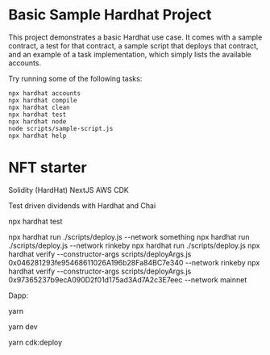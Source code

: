 # Basic Sample Hardhat Project

This project demonstrates a basic Hardhat use case. It comes with a sample contract, a test for that contract, a sample script that deploys that contract, and an example of a task implementation, which simply lists the available accounts.

Try running some of the following tasks:

```shell
npx hardhat accounts
npx hardhat compile
npx hardhat clean
npx hardhat test
npx hardhat node
node scripts/sample-script.js
npx hardhat help
```


# NFT starter

Solidity (HardHat)
NextJS
AWS CDK

Test driven dividends with Hardhat and Chai

npx hardhat test

npx hardhat run ./scripts/deploy.js --network something
npx hardhat run ./scripts/deploy.js --network rinkeby
npx hardhat run ./scripts/deploy.js
npx hardhat verify --constructor-args scripts/deployArgs.js 0x046281293fe95468611026A196b28Fa84BC7e340 --network rinkeby
npx hardhat verify --constructor-args scripts/deployArgs.js 0x97365237b9ecA090D2f01d175ad3Ad7A2c3E7eec --network mainnet

Dapp:

yarn

yarn dev

yarn cdk:deploy
